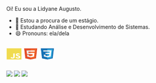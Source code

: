 Oi! Eu sou a Lidyane Augusto.

- 🔭 Estou a procura de um estágio.
- 🌱 Estudando Análise e Desenvolvimento de Sistemas.
- 😄 Pronouns: ela/dela


<div style="display: inline_block"><br>
  <img align="center" alt="Lidy-Js" height="30" width="40" src="https://raw.githubusercontent.com/devicons/devicon/master/icons/javascript/javascript-plain.svg">
 
  <img align="center" alt="Lidy-HTML" height="30" width="40" src="https://raw.githubusercontent.com/devicons/devicon/master/icons/html5/html5-original.svg">
  <img align="center" alt="Lidy-CSS" height="30" width="40" src="https://raw.githubusercontent.com/devicons/devicon/master/icons/css3/css3-original.svg">
   
 
##

 
<div> 
  <a href="https://https://www.instagram.com/lidyaugust/" target="_blank"><img src="https://img.shields.io/badge/-Instagram-%23E4405F?style=for-the-badge&logo=instagram&logoColor=white" target="_blank"></a>
  <a href="https://https://www.linkedin.com/in/lidyane-augusto/" target="_blank"><img src="https://img.shields.io/badge/-LinkedIn-%230077B5?style=for-the-badge&logo=linkedin&logoColor=white" target="_blank"></a> 
    <a href = "lidyaugust123@gmail.com"><img src="https://img.shields.io/badge/-Gmail-%23333?style=for-the-badge&logo=gmail&logoColor=white" target="_blank"></a>
</div>
